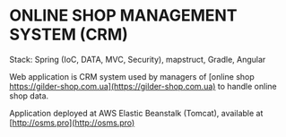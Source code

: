 ONLINE SHOP MANAGEMENT SYSTEM (CRM)
===============================

Stack:
Spring (IoC, DATA, MVC, Security), mapstruct, Gradle, Angular

Web application is CRM system used by managers of [online shop https://gilder-shop.com.ua](https://gilder-shop.com.ua)
to handle online shop data.

Application deployed at AWS Elastic Beanstalk (Tomcat), available at [http://osms.pro](http://osms.pro)